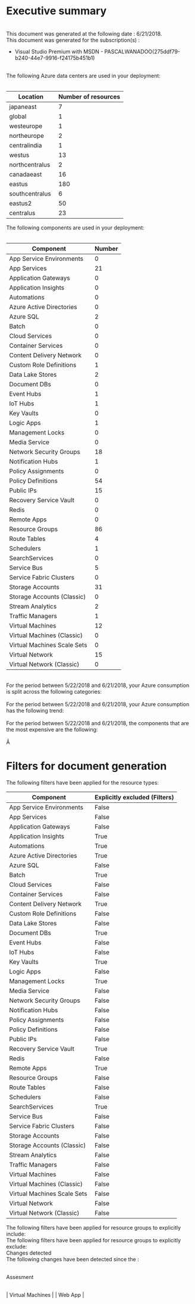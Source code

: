 # Executive summary
  
   
This document was generated at the following date : 6/21/2018.  
This document was generated for the subscription(s) :  

- Visual Studio Premium with MSDN - PASCALWANADOO(275ddf79-b240-44e7-9916-f24175b451b1)

  
   
The following Azure data centers are used in your deployment:  
   

| Location | Number of resources |
| --- | --- |
| japaneast  | 7  |
| global  | 1  |
| westeurope  | 1  |
| northeurope  | 2  |
| centralindia  | 1  |
| westus  | 13  |
| northcentralus  | 2  |
| canadaeast  | 16  |
| eastus  | 180  |
| southcentralus  | 6  |
| eastus2  | 50  |
| centralus  | 23  |
  
The following components are used in your deployment:  
   

| Component | Number |
| --- | --- |
| App Service Environments  | 0  |
| App Services  | 21  |
| Application Gateways  | 0  |
| Application Insights  | 0  |
| Automations  | 0  |
| Azure Active Directories  | 0  |
| Azure SQL  | 2  |
| Batch  | 0  |
| Cloud Services  | 0  |
| Container Services  | 0  |
| Content Delivery Network  | 0  |
| Custom Role Definitions  | 1  |
| Data Lake Stores  | 2  |
| Document DBs  | 0  |
| Event Hubs  | 1  |
| IoT Hubs  | 1  |
| Key Vaults  | 0  |
| Logic Apps  | 1  |
| Management Locks  | 0  |
| Media Service  | 0  |
| Network Security Groups  | 18  |
| Notification Hubs  | 1  |
| Policy Assignments  | 0  |
| Policy Definitions  | 54  |
| Public IPs  | 15  |
| Recovery Service Vault  | 0  |
| Redis  | 0  |
| Remote Apps  | 0  |
| Resource Groups  | 86  |
| Route Tables  | 4  |
| Schedulers  | 1  |
| SearchServices  | 0  |
| Service Bus  | 5  |
| Service Fabric Clusters  | 0  |
| Storage Accounts  | 31  |
| Storage Accounts (Classic)  | 0  |
| Stream Analytics  | 2  |
| Traffic Managers  | 1  |
| Virtual Machines  | 12  |
| Virtual Machines (Classic)  | 0  |
| Virtual Machines Scale Sets  | 0  |
| Virtual Network  | 15  |
| Virtual Network (Classic)  | 0  |
  
   
For the period between 5/22/2018 and 6/21/2018, your Azure consumption is split across the following categories:  
   
For the period between 5/22/2018 and 6/21/2018, your Azure consumption has the following trend:  
   
For the period between 5/22/2018 and 6/21/2018, the components that are the most expensive are the following:  
   
Â   
  

# Filters for document generation
  
The following filters have been applied for the resource types:  

| Component |  Explicitly excluded (Filters) |
| --- | --- |
| App Service Environments  | False  |
| App Services  | False  |
| Application Gateways  | False  |
| Application Insights  | True  |
| Automations  | True  |
| Azure Active Directories  | True  |
| Azure SQL  | False  |
| Batch  | True  |
| Cloud Services  | False  |
| Container Services  | False  |
| Content Delivery Network  | True  |
| Custom Role Definitions  | False  |
| Data Lake Stores  | False  |
| Document DBs  | True  |
| Event Hubs  | False  |
| IoT Hubs  | False  |
| Key Vaults  | True  |
| Logic Apps  | False  |
| Management Locks  | True  |
| Media Service  | False  |
| Network Security Groups  | False  |
| Notification Hubs  | False  |
| Policy Assignments  | False  |
| Policy Definitions  | False  |
| Public IPs  | False  |
| Recovery Service Vault  | True  |
| Redis  | False  |
| Remote Apps  | True  |
| Resource Groups  | False  |
| Route Tables  | False  |
| Schedulers  | False  |
| SearchServices  | True  |
| Service Bus  | False  |
| Service Fabric Clusters  | False  |
| Storage Accounts  | False  |
| Storage Accounts (Classic)  | False  |
| Stream Analytics  | False  |
| Traffic Managers  | False  |
| Virtual Machines  | False  |
| Virtual Machines (Classic)  | False  |
| Virtual Machines Scale Sets  | False  |
| Virtual Network  | False  |
| Virtual Network (Classic)  | False  |
  
The following filters have been applied for resource groups to explicitly include:   
The following filters have been applied for resource groups to explicitly exclude:   
Changes detected  
The following changes have been detected since the :  
   


  
Assesment  
   


| Virtual Machines |
| Web App |

